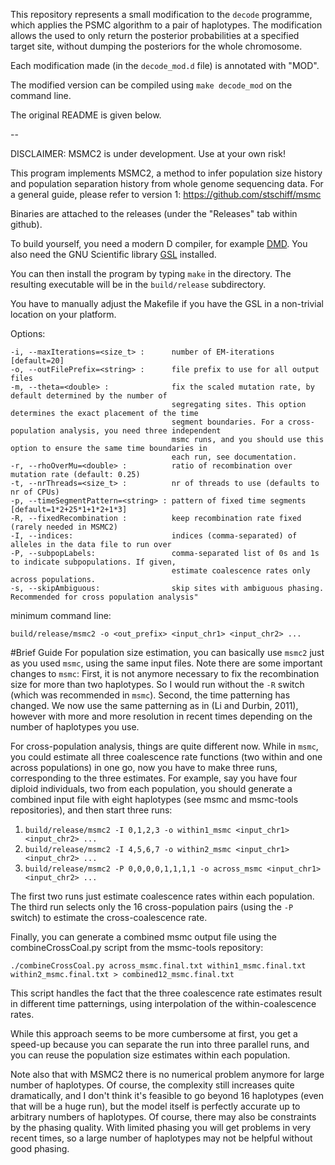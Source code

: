 

This repository represents a small modification to the `decode` programme, which applies the PSMC algorithm to a pair of haplotypes.
The modification allows the used to only return the posterior probabilities at a specified target site, without dumping the posteriors for the whole chromosome.

Each modification made (in the `decode_mod.d` file) is annotated with "MOD".

The modified version can be compiled using `make decode_mod` on the command line.

The original README is given below.

--


DISCLAIMER: MSMC2 is under development. Use at your own risk!

This program implements MSMC2, a method to infer population size history and population separation history from whole genome sequencing data. For a general guide, please refer to version 1: https://github.com/stschiff/msmc

Binaries are attached to the releases (under the "Releases" tab within github).

To build yourself, you need a modern D compiler, for example [DMD](http://dlang.org/download.html).
You also need the GNU Scientific library [GSL](http://www.gnu.org/software/gsl/) installed.

You can then install the program by typing `make` in the directory.
The resulting executable will be in the `build/release` subdirectory.

You have to manually adjust the Makefile if you have the GSL in a non-trivial location on your platform.

Options:

    -i, --maxIterations=<size_t> :      number of EM-iterations [default=20]
    -o, --outFilePrefix=<string> :      file prefix to use for all output files
    -m, --theta=<double> :              fix the scaled mutation rate, by default determined by the number of
                                        segregating sites. This option determines the exact placement of the time
                                        segment boundaries. For a cross-population analysis, you need three independent
                                        msmc runs, and you should use this option to ensure the same time boundaries in
                                        each run, see documentation.
    -r, --rhoOverMu=<double> :          ratio of recombination over mutation rate (default: 0.25)
    -t, --nrThreads=<size_t> :          nr of threads to use (defaults to nr of CPUs)
    -p, --timeSegmentPattern=<string> : pattern of fixed time segments [default=1*2+25*1+1*2+1*3]
    -R, --fixedRecombination :          keep recombination rate fixed (rarely needed in MSMC2)
    -I, --indices:                      indices (comma-separated) of alleles in the data file to run over
    -P, --subpopLabels:                 comma-separated list of 0s and 1s to indicate subpopulations. If given,
                                        estimate coalescence rates only across populations.
    -s, --skipAmbiguous:                skip sites with ambiguous phasing. Recommended for cross population analysis"

minimum command line:

    build/release/msmc2 -o <out_prefix> <input_chr1> <input_chr2> ...

#Brief Guide
For population size estimation, you can basically use `msmc2` just as you used `msmc`, using the same input files. Note there are some important changes to `msmc`: First, it is not anymore necessary to fix the recombination size for more than two haplotypes. So I would run without the `-R` switch (which was recommended in `msmc`). Second, the time patterning has changed. We now use the same patterning as in (Li and Durbin, 2011), however with more and more resolution in recent times depending on the number of haplotypes you use.

For cross-population analysis, things are quite different now. While in `msmc`, you could estimate all three coalescence rate functions (two within and one across populations) in one go, now you have to make three runs, corresponding to the three estimates. For example, say you have four diploid individuals, two from each population, you should generate a combined input file with eight haplotypes (see msmc and msmc-tools repositories), and then start three runs:

1. `build/release/msmc2 -I 0,1,2,3 -o within1_msmc <input_chr1> <input_chr2> ...`
2. `build/release/msmc2 -I 4,5,6,7 -o within2_msmc <input_chr1> <input_chr2> ...`
3. `build/release/msmc2 -P 0,0,0,0,1,1,1,1 -o across_msmc <input_chr1> <input_chr2> ...`

The first two runs just estimate coalescence rates within each population. The third run selects only the 16 cross-population pairs (using the `-P` switch) to estimate the cross-coalescence rate.

Finally, you can generate a combined msmc output file using the combineCrossCoal.py script from the msmc-tools repository:

    ./combineCrossCoal.py across_msmc.final.txt within1_msmc.final.txt within2_msmc.final.txt > combined12_msmc.final.txt

 This script handles the fact that the three coalescence rate estimates result in different time patternings, using interpolation of the within-coalescence rates.

While this approach seems to be more cumbersome at first, you get a speed-up because you can separate the run into three parallel runs, and you can reuse the population size estimates within each population.

Note also that with MSMC2 there is no numerical problem anymore for large number of haplotypes. Of course, the complexity still increases quite dramatically, and I don't think it's feasible to go beyond 16 haplotypes (even that will be a huge run), but the model itself is perfectly accurate up to arbitrary numbers of haplotypes. Of course, there may also be constraints by the phasing quality. With limited phasing you will get problems in very recent times, so a large number of haplotypes may not be helpful without good phasing.
